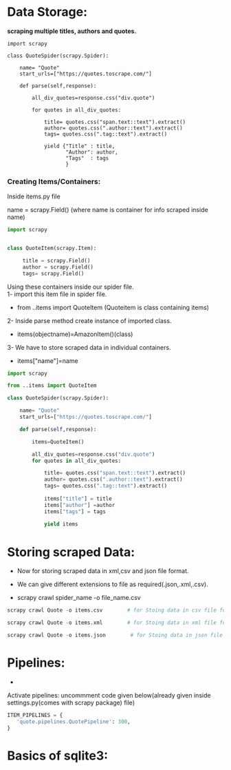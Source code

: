 # Data Storage:
**scraping multiple titles, authors and quotes.**
``` pyhton
import scrapy

class QuoteSpider(scrapy.Spider):

    name= "Quote"
    start_urls=["https://quotes.toscrape.com/"]

    def parse(self,response):

        all_div_quotes=response.css("div.quote")
        
        for quotes in all_div_quotes:

            title= quotes.css("span.text::text").extract()
            author= quotes.css(".author::text").extract()
            tags= quotes.css(".tag::text").extract()

            yield {"Title" : title,
                   "Author": author,
                   "Tags"  : tags
                   }
 ```

### Creating Items/Containers:  
Inside items.py file  

name = scrapy.Field()  (where name is container for info scraped inside name)  
``` python
import scrapy


class QuoteItem(scrapy.Item):

     title = scrapy.Field()
     author = scrapy.Field()
     tags= scrapy.Field()
```
Using these containers inside our spider file.  
1- import this item file in spider file.
   - from ..items import QuoteItem      (Quoteitem is class containing items)  

2- Inside parse method create instance of imported class.  
   - items(objectname)=AmazonItem()(class)  

3- We have to store scraped data in individual containers.  
   - items["name"]=name
``` python
import scrapy

from ..items import QuoteItem

class QuoteSpider(scrapy.Spider):

    name= "Quote"
    start_urls=["https://quotes.toscrape.com/"]

    def parse(self,response):

        items=QuoteItem()

        all_div_quotes=response.css("div.quote")
        for quotes in all_div_quotes:

            title= quotes.css("span.text::text").extract()
            author= quotes.css(".author::text").extract()
            tags= quotes.css(".tag::text").extract()
            
            items["title"] = title
            items["author"] =author
            items["tags"] = tags
            
            yield items
  ```
# Storing scraped Data:
- Now for storing scraped data in xml,csv and json file format.   

- We can give different extensions to file as required(.json,.xml,.csv).  

- scrapy crawl spider_name -o file_name.csv
``` python
scrapy crawl Quote -o items.csv        # for Stoing data in csv file format.

scrapy crawl Quote -o items.xml        # for Stoing data in xml file format.

scrapy crawl Quote -o items.json        # for Stoing data in json file format.
```

# Pipelines:
- 
Activate pipelines:
uncommment code given below(already given inside settings.py(comes with scrapy package) file)
``` python
ITEM_PIPELINES = {
   'quote.pipelines.QuotePipeline': 300,
}
```

# Basics of sqlite3:

